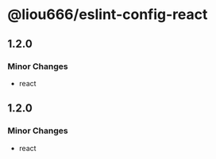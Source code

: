 # @liou666/eslint-config-react

## 1.2.0

### Minor Changes

- react

## 1.2.0

### Minor Changes

- react
